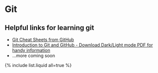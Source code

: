 # Git

## Helpful links for learning git

- [Git Cheat Sheets from GitHub](https://training.github.com/)
- [Introduction to Git and GitHub - Download Dark/Light mode PDF for handy information](https://github.com/bobbyiliev/introduction-to-git-and-github-ebook)
- ...more coming soon


{% include list.liquid all=true %}

